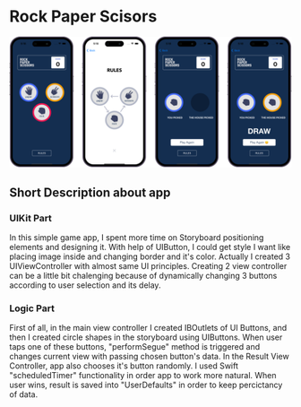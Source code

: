# Rock Paper Scisors

![](https://github.com/ravshanmacos/Rock-Paper-Scisors/blob/main/Rock-Paper-Scisors/Resources/RockPaperScisors.png)

## Short Description about app

### UIKit Part

In this simple game app, I spent more time on Storyboard positioning elements and designing it. With help of UIButton, I could get style I want like placing image 
inside and changing border and it's color. Actually I created 3 UIViewController with almost same UI principles. Creating 2 view controller can be a little bit 
chalenging because of dynamically changing 3 buttons according to user selection and its delay.


### Logic Part

First of all, in the main view controller I created IBOutlets of UI Buttons, and then I created circle shapes in the storyboard using UIButtons. When user taps one of these buttons, "performSegue" method is triggered and changes current view with passing chosen button's data. 
In the Result View Controller, app also chooses it's button randomly. I used Swift "scheduledTimer" functionality in order app to work more natural. 
When user wins, result is saved into "UserDefaults" in order to keep percictancy of data.  

